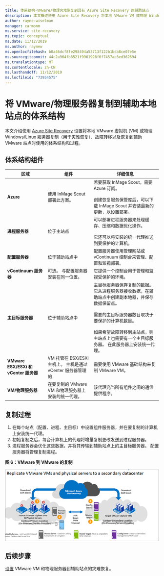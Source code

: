 ```yaml
---
title: 体系结构-VMware/物理灾难恢复到具有 Azure Site Recovery 的辅助站点
description: 本文概述使用 Azure Site Recovery 将本地 VMware VM 或物理 Windows/Linux 服务器灾难恢复到辅助 VMware 站点时使用的组件和体系结构。
author: rayne-wiselman
manager: carmonm
ms.service: site-recovery
ms.topic: conceptual
ms.date: 11/12/2019
ms.author: raynew
ms.openlocfilehash: b0a46dcf8fe298494a53713f122b1bda8ce07e5e
ms.sourcegitcommit: 44c2a964fb8521f9961928f6f7457ae3ed362694
ms.translationtype: MT
ms.contentlocale: zh-CN
ms.lasthandoff: 11/12/2019
ms.locfileid: "73954575"
---
```

# <a name="architecture-for-vmwarephysical-server-replication-to-a-secondary-on-premises-site"></a>将 VMware/物理服务器复制到辅助本地站点的体系结构

本文介绍使用 [Azure Site Recovery](site-recovery-overview.md) 设置将本地 VMware 虚拟机 (VM) 或物理 Windows/Linux 服务器复制（用于灾难恢复）、故障转移以及恢复到辅助 VMware 站点时使用的体系结构和过程。


## <a name="architectural-components"></a>体系结构组件

**区域** | **组件** | **详细信息**
--- | --- | ---
**Azure** | 使用 InMage Scout 部署此方案。 | 若要获取 InMage Scout，需要 Azure 订阅。<br/><br/> 创建恢复服务保管库后，可以下载 InMage Scout 并安装最新的更新，以设置部署。
**进程服务器** | 位于主站点 | 可以部署进程服务器来处理缓存、压缩和数据优化操作。<br/><br/> 它还可以将安装的统一代理推送到要保护的计算机。
**配置服务器** | 位于辅助站点中 | 配置服务器使用管理网站或 vContinuum 控制台来管理、配置和监视部署。
**vContinuum 服务器** | 可选。 与配置服务器安装在同一位置。 | 它提供一个控制台用于管理和监视受保护的环境。
**主目标服务器** | 位于辅助站点中 | 主目标服务器保存复制的数据。 它从进程服务器接收数据，在辅助站点中创建副本地器，并保存数据保留点。<br/><br/> 需要的主目标服务器数目取决于要保护的计算机数目。<br/><br/> 如果希望故障转移到主站点，则主站点上也需要有一个主目标服务器。 在此服务器上安装统一代理。
**VMware ESX/ESXi 和 vCenter 服务器** |  VM 托管在 ESX/ESXi 主机上。 主机是通过 vCenter 服务器管理的 | 需要使用 VMware 基础结构来复制 VMware VM。
**VM/物理服务器** |  在要复制的 VMware VM 和物理服务器上安装的统一代理。 | 该代理充当所有组件之间的通信提供程序。

## <a name="replication-process"></a>复制过程

1. 在每个站点（配置、进程、主目标）中设置组件服务器，并在要复制的计算机上安装统一代理。
2. 初始复制之后，每台计算机上的代理将增量复制更改发送到进程服务器。
3. 进程服务器会优化这些数据，并将其传输到辅助站点上的主目标服务器。 配置服务器将管理复制进程。

**图 6：VMware 到 VMware 的复制**

![VMware 到 VMware](./media/site-recovery-components/vmware-to-vmware.png)



## <a name="next-steps"></a>后续步骤

[设置](vmware-physical-secondary-disaster-recovery.md) VMware VM 和物理服务器到辅助站点的灾难恢复。
